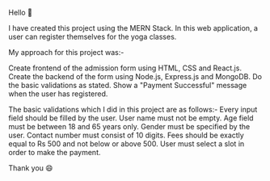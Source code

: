 Hello 👋

I have created this project using the MERN Stack. In this web application, a user can register themselves for the yoga classes. 

My approach for this project was:-

Create frontend of the admission form using HTML, CSS and React.js.
Create the backend of the form using Node.js, Express.js and MongoDB.
Do the basic validations as stated.
Show a "Payment Successful" message when the user has registered.

The basic validations which I did in this project are as follows:-
Every input field should be filled by the user.
User name must not be empty.
Age field must be between 18 and 65 years only.
Gender must be specified by the user.
Contact number must consist of 10 digits.
Fees should be exactly equal to Rs 500 and not below or above 500.
User must select a slot in order to make the payment.

Thank you 😄
